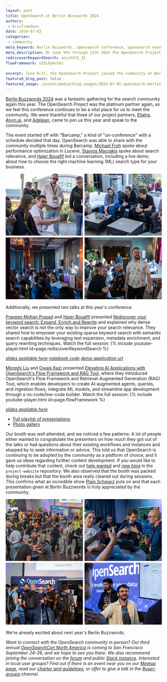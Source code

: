 ```yaml
---
layout: post
title: OpenSearch at Berlin Buzzwords 2024
authors:
 - krisfreedain
date: 2024-07-03
categories:
 - community
meta_keyword: Berlin Buzzwords, opensearch conference, opensearch event europe, keyword search, flow framework, RAG tool, opensearch germany, berlin
meta_description: On June 9th through 11th 2024 the OpenSearch Project joined the community at Berlin Buzzwords to share knowledge and interact with the search and open source communities.
rediscoverKeywordSearch: anLaY47S_3I
flowFramework: nZdL6ykntKs

excerpt: June 9–11, the OpenSearch Project joined the community at Berlin Buzzwords to share knowledge and interact with the search and open-source communities.
featured_blog_post: false
featured_image: /assets/media/blog-images/2024-07-01-opensearch-berlin-buzzwords-2024/2024-0612-BBuzz-Booth.png
---  
```


[Berlin Buzzwords 2024](https://2024.berlinbuzzwords.de/) was a fantastic gathering for the search community again this year. The OpenSearch Project was the platinum partner again, as we feel this conference continues to be a vital place for us to meet the community. We were thankful that three of our project partners, [Eliatra](https://eliatra.com/), [Alyrn.ai](https://www.aryn.ai/), and [Adelean](https://www.adelean.com/), came to join us this year and speak to the community. 

The event started off with "Barcamp," a kind of "un-conference" with a schedule decided that day. OpenSearch was able to share with the community multiple times during Barcamp. [Michael Froh](https://github.com/msfroh) spoke about performance optimization in Lucene, [Stavros Macrakis](https://opensearch.org/community/members/stavros-macrakis.html) spoke about search relevance, and [Hajer Bouafif](https://www.linkedin.com/in/hajerbouafif/) led a conversation, including a live demo, about how to choose the right machine learning (ML) search type for your business. 

<img src="/assets/media/blog-images/2024-07-01-opensearch-berlin-buzzwords-2024/2024-0612-BBuzz-Barcamp.png"/>

Additionally, we presented two talks at this year's conference. 

[Praveen Mohan Prasad](https://opensearch.org/community/members/praveen-mohan-prasad.html) and [Hajer Bouafif](https://www.linkedin.com/in/hajerbouafif/) presented [Rediscover your keyword search: Expand, Enrich and Rewrite](https://program.berlinbuzzwords.de/bbuzz24/talk/WLKNUS/) and explained why dense vector search is not the only way to improve your search relevance. They shared how to empower your existing sparse keyword search with semantic search capabilities by leveraging text expansion, metadata enrichment, and query rewriting techniques. Watch the full session: 
{% include youtube-player.html id=page.rediscoverKeywordSearch %}

*[slides available here](https://github.com/opensearch-project/community/blob/main/presentations/2024-06-10-BerlinBuzzwords-Re-discover-Your-Keyword-Search.pdf) [notebook code](https://github.com/aws-samples/AI-search-with-amazon-opensearch-service/blob/main/LLM%20to%20re-write%20OpenSearch%20query/Use%20LLM%20to%20re-write%20OpenSearch%20Query%20DSL.ipynb) [demo application url](https://ml-search-opensearch.site/)*

[Mingshi Liu](https://opensearch.org/community/members/mingshi-liu.html) and [Owais Kazi](https://opensearch.org/community/members/owais-kazi.html) presented [Elevating AI Applications with OpenSearch's Flow Framework and RAG Tool](https://program.berlinbuzzwords.de/bbuzz24/talk/SRSS7M/), where they introduced OpenSearch's Flow Framework and Retrieval-Augmented Generation (RAG) Tool, which enables developers to create AI-augmented agents, queries, and ingestion flows, integrate ML models, and streamline app development through a no-code/low-code builder. Watch the full session: 
{% include youtube-player.html id=page.flowFramework %}

*[slides available here](https://github.com/opensearch-project/community/blob/main/presentations/2024-06-11-BerlinBuzzwords-Elevating-AI-Applications-Flow-Framework-RAGTool.pdf)*

* [Full playlist of presentations](https://www.youtube.com/playlist?list=PLq-odUc2x7i8jHpa6PHGzmxfAPEz-c-on)
* [Photo gallery](https://www.flickr.com/photos/newthinking_de/albums/72177720317853019/)

Our booth was well attended, and we noticed a few patterns: A lot of people either wanted to congratulate the presenters on how much they got out of the talks or had questions about their existing workflows and instances and stopped by to seek information or advice. This told us that OpenSearch is continuing to be adopted by the community as a platform of choice, and it gave us ideas regarding further content development. If you would like to help contribute that content, check out [help wanted](https://github.com/opensearch-project/project-website/issues?q=is%3Aissue+is%3Aopen+label%3A%22help+wanted%22) and [new blog](https://github.com/opensearch-project/project-website/issues?q=is%3Aissue+is%3Aopen+label%3A%22new+blog%22) in the `project-website` repository. We also observed that the booth was packed during breaks but that the booth area really cleared out during sessions. This confirms what an incredible show [Plain Schwarz](https://plainschwarz.com/) puts on and that each presentation given at Berlin Buzzwords is truly appreciated by the community. 

<img src="/assets/media/blog-images/2024-07-01-opensearch-berlin-buzzwords-2024/2024-0612-BBuzz-Booth.png"/> 

We're already excited about next year's Berlin Buzzwords. 

*Want to connect with the OpenSearch community in person?* *Our third annual* [*OpenSearchCon North America*](https://opensearch.org/events/opensearchcon/2024/north-america/index.html) *is coming to San Francisco September 24–26, and we hope to see you there. We also recommend joining the conversation on the [forum](https://forum.opensearch.org/) and public [Slack instance](https://opensearch.org/slack.html). Interested in local user groups? Find out if there is an event near you on our [Meetup page](https://www.meetup.com/pro/opensearchproject/), read our [charter and guidelines](https://github.com/opensearch-project/community/blob/main/user-groups/charter-guidelines.md), or offer to give a talk in the [#user-groups](https://opensearch.slack.com/archives/C073A2DDP5J) channel.*
